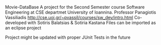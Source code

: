 Movie-DataBase
A project for the Second Semester course Software Engineering at CSE departmet University of Ioannina.
Professor Panagiotis Vassiliadis http://cse.uoi.gr/~pvassil/courses/sw_dev/intro.html
Co-developed with Sotiris Balatsias & Sotiria Kastana
Files can be imported as an eclipse project


Project might be updated with proper JUnit Tests in the future
